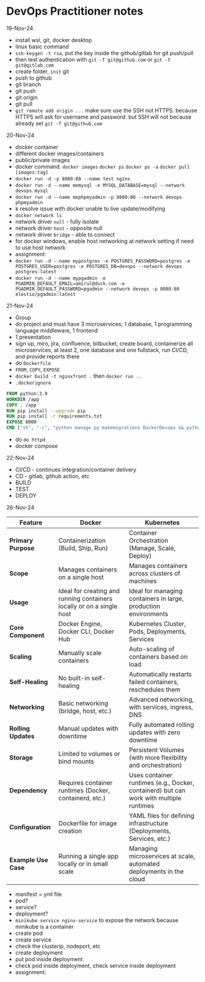 # DevOps Practitioner notes

19-Nov-24

- install wsl, git, docker desktop
- linux basic command
- `ssh-keygen -t rsa`, put the key inside the github/gitlab for git push/pull
- then test authentication with `git -T git@github.com` or `git -T git@gitlab.com`
- create folder, `init` git
- push to github
- git branch
- git push
- git origin
- git pull
- `git remote add origin ...` make sure use the SSH not HTTPS. because HTTPS will ask for username and password. but SSH will not because already set `git -T git@github.com`

20-Nov-24

- docker container
- different docker images/containers
- public/private images
- docker command. `docker images` `docker ps` `docker ps -a` `docker pull [images:tag]`
- `docker run -d -p 8080:80 --name test nginx`
- `docker run -d --name memysql -e MYSQL_DATABASE=mysql --network devops mysql`
- `docker run -d --name mephpmyadmin -p 8080:80 --network devops phpmyadmin`
- k resolve issue with docker unable to live update/modifying
- `docker network ls` 
- network driver `null` - fully isolate
- network driver `host` - opposite null
- network driver `bridge` - able to connect
- for docker windows, enable host networking at network setting if need to use host network
- assignment: 
- `docker run -d --name mypostgres -e POSTGRES_PASSWORD=postgres -e POSTGRES_USER=postgres -e POSTGRES_DB=devops --network devops postgres:latest`
- `docker run -d --name mypgadmin -e PGADMIN_DEFAULT_EMAIL=amirul@duck.com -e PGADMIN_DEFAULT_PASSWORD=pgadmin --network devops -p 8080:80 elestio/pgadmin:latest`

21-Nov-24

- Group
- do project and must have 3 microservices; 1 database, 1 programming language middleware, 1 frontend 
- 1 presentation
- sign up, miro, jira, confluence, bitbucket, create board, containerize all microservices, at least 2, one database and one fullstack, run CI/CD, and provide reports there
- do `Dockerfile`
- `FROM`, `COPY`, `EXPOSE`
- `docker build -t nginxfront .` then `docker run ..`
- `.dockerignore`

```Dockerfile
FROM python:3.9
WORKDIR /app
COPY . /app
RUN pip install --upgrade pip
RUN pip install -r requirements.txt
EXPOSE 8000
CMD ["sh", "-c", "python manage.py makemigrations DockerDevops && python manage.py migrage && ..."]
```

- do `do httpd`
- docker compose

22-Nov-24

- CI/CD - continues integration/container delivery
- CD - gitlab, github action, etc
- BUILD
- TEST
- DEPLOY

26-Nov-24

| Feature                  | Docker                                   | Kubernetes                            |
|--------------------------|------------------------------------------|---------------------------------------|
| **Primary Purpose**       | Containerization (Build, Ship, Run)      | Container Orchestration (Manage, Scale, Deploy) |
| **Scope**                 | Manages containers on a single host      | Manages containers across clusters of machines |
| **Usage**                 | Ideal for creating and running containers locally or on a single host | Ideal for managing containers in large, production environments |
| **Core Component**        | Docker Engine, Docker CLI, Docker Hub    | Kubernetes Cluster, Pods, Deployments, Services |
| **Scaling**               | Manually scale containers                | Auto-scaling of containers based on load |
| **Self-Healing**          | No built-in self-healing                 | Automatically restarts failed containers, reschedules them |
| **Networking**            | Basic networking (bridge, host, etc.)    | Advanced networking, with services, ingress, DNS |
| **Rolling Updates**       | Manual updates with downtime             | Fully automated rolling updates with zero downtime |
| **Storage**               | Limited to volumes or bind mounts        | Persistent Volumes (with more flexibility and orchestration) |
| **Dependency**            | Requires container runtimes (Docker, containerd, etc.) | Uses container runtimes (e.g., Docker, containerd) but can work with multiple runtimes |
| **Configuration**         | Dockerfile for image creation            | YAML files for defining infrastructure (Deployments, Services, etc.) |
| **Example Use Case**      | Running a single app locally or in small scale | Managing microservices at scale, automated deployments in the cloud |

- manifest = yml file
- pod?
- service?
- deployment?
- `minikube service nginx-service` to expose the network because minikube is a container
- create pod
- create service
- check the clusterip, nodeport, etc
- create deployment
- put pod inside deployment
- check pod inside deployment, check service inside deployment
- assignment: 